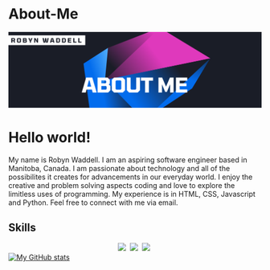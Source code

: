 # About-Me
![](./Blue%20Modern%20Company%20Slogan%20LinkedIn%20Banner.png)
# Hello world!
My name is Robyn Waddell. I am an aspiring software engineer based in Manitoba, Canada. 
I am passionate about technology and all of the possibilites it creates for advancements in our everyday world. I enjoy the creative and problem solving aspects coding and love to explore the limitless uses of programming.
My experience is in HTML, CSS, Javascript and Python. 
Feel free to connect with me via email.
## Skills
<div align ="center">
<img src="https://img.shields.io/badge/code-javascript-informational?style=for-the-badge&logo=javascript&logoColor=white&color=2aa889"/>&nbsp;
<img src="https://img.shields.io/badge/web-html-informational?style=for-the-badge&logo=html5&logoColor=white&color=2aa889")/>&nbsp;
<img src="https://img.shields.io/badge/web-css-informational?style=for-the-badge&logo=css3&logoColor=white&color=2aa889")/>&nbsp;
</div>
<a href="https://github.com/robynwaddell">
  <img height="205px" align="center" src="https://github-readme-stats.vercel.app/api?username=robynwaddell&theme=vue&show_icons=true" alt="My GitHub stats" />
</a>

